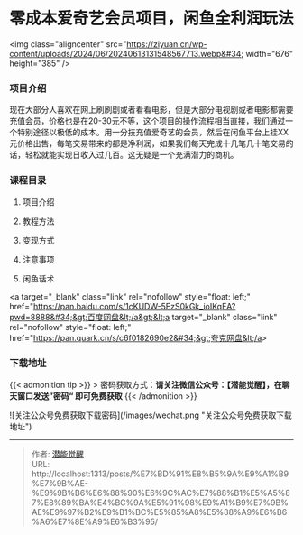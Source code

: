 # 零成本爱奇艺会员项目，闲鱼全利润玩法


&lt;img class=&#34;aligncenter&#34; src=&#34;https://ziyuan.cn/wp-content/uploads/2024/06/20240613131548567713.webp&#34; width=&#34;676&#34; height=&#34;385&#34; /&gt;
###  项目介绍

现在大部分人喜欢在网上刷刷剧或者看看电影，但是大部分电视剧或者电影都需要充值会员，价格也是在20-30元不等，这个项目的操作流程相当直接，我们通过一个特别途径以极低的成本。用一分技充值爱奇艺的会员，然后在闲鱼平台上挂XX元价格出售，每笔交易带来的都是净利润，如果我们每天完成十几笔几十笔交易的话，轻松就能实现日收入过几百。这无疑是一个充满潜力的商机。
###  课程目录

 1. 项目介绍

 1. 教程方法

 1. 变现方式

 1. 注意事项

 1. 闲鱼话术

&lt;a target=&#34;_blank&#34; class=&#34;link&#34; rel=&#34;nofollow&#34; style=&#34;float: left;&#34; href=&#34;https://pan.baidu.com/s/1cKUDW-5EzS0kGk_ioIKqEA?pwd=8888&#34;&gt;百度网盘&lt;/a&gt;&lt;a target=&#34;_blank&#34; class=&#34;link&#34; rel=&#34;nofollow&#34; style=&#34;float: left;&#34; href=&#34;https://pan.quark.cn/s/c6f0182690e2&#34;&gt;夸克网盘&lt;/a&gt;

### 下载地址




{{&lt; admonition tip &gt;}}
&gt; 密码获取方式：**请关注微信公众号：【潜能觉醒】，在聊天窗口发送”密码“ 即可免费获取**
{{&lt; /admonition &gt;}}


![关注公众号免费获取下载密码](/images/wechat.png &#34;关注公众号免费获取下载地址&#34;)

---

> 作者: [潜能觉醒](/)  
> URL: http://localhost:1313/posts/%E7%BD%91%E8%B5%9A%E9%A1%B9%E7%9B%AE-%E9%9B%B6%E6%88%90%E6%9C%AC%E7%88%B1%E5%A5%87%E8%89%BA%E4%BC%9A%E5%91%98%E9%A1%B9%E7%9B%AE%E9%97%B2%E9%B1%BC%E5%85%A8%E5%88%A9%E6%B6%A6%E7%8E%A9%E6%B3%95/  

